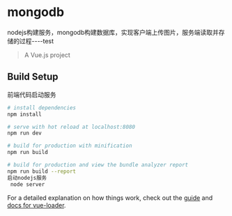 # mongodb
nodejs构建服务，mongodb构建数据库，实现客户端上传图片，服务端读取并存储的过程----test
> A Vue.js project

## Build Setup
前端代码启动服务
``` bash
# install dependencies
npm install

# serve with hot reload at localhost:8080
npm run dev

# build for production with minification
npm run build

# build for production and view the bundle analyzer report
npm run build --report
启动nodejs服务
 node server
```

For a detailed explanation on how things work, check out the [guide](http://vuejs-templates.github.io/webpack/) and [docs for vue-loader](http://vuejs.github.io/vue-loader).
